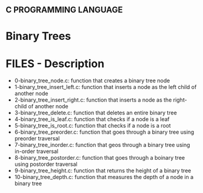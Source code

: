## C PROGRAMMING LANGUAGE

# Binary Trees

# FILES - Description

* 0-binary_tree_node.c: function that creates a binary tree node
* 1-binary_tree_insert_left.c: function that inserts a node as the left child of another node
* 2-binary_tree_insert_right.c: function that inserts a node as the right-child of another node
* 3-binary_tree_delete.c: function that deletes an entire binary tree
* 4-binary_tree_is_leaf.c: function that checks if a node is a leaf
* 5-binary_tree_is_root.c: function that checks if a node is a root
* 6-binary_tree_preorder.c: function that goes through a binary tree using preorder traversal
* 7-binary_tree_inorder.c: function that geos through a binary tree using in-order traversal
* 8-binary_tree_postorder.c: function that goes through a boinary tree using postorder traversal
* 9-binary_tree_height.c: function that returns the height of a binary tree
* 10-binary_tree_depth.c: function that measures the depth of a node in a binary tree
